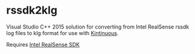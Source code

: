 # rssdk2klg

Visual Studio C++ 2015 solution for converting from Intel RealSense rssdk log files to klg format for use with [Kintinuous](https://github.com/mp3guy/Kintinuous/).

Requires [Intel RealSense SDK](https://software.intel.com/en-us/intel-realsense-sdk)
